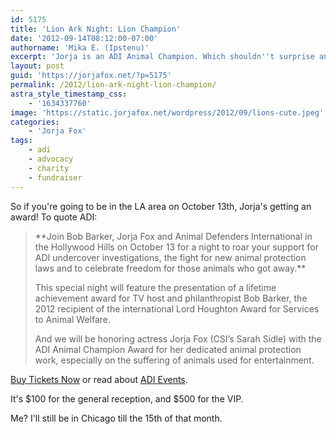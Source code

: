 ```yaml
---
id: 5175
title: 'Lion Ark Night: Lion Champion'
date: '2012-09-14T08:12:00-07:00'
authorname: 'Mika E. (Ipstenu)'
excerpt: 'Jorja is an ADI Animal Champion. Which shouldn''t surprise any of you.'
layout: post
guid: 'https://jorjafox.net/?p=5175'
permalink: /2012/lion-ark-night-lion-champion/
astra_style_timestamp_css:
    - '1634337760'
image: 'https://static.jorjafox.net/wordpress/2012/09/lions-cute.jpeg'
categories:
    - 'Jorja Fox'
tags:
    - adi
    - advocacy
    - charity
    - fundraiser
---
```


So if you're going to be in the LA area on October 13th, Jorja's getting an award! To quote ADI:
<blockquote>**Join Bob Barker, Jorja Fox and Animal Defenders International in the Hollywood Hills on October 13 for a night to roar your support for ADI undercover investigations, the fight for new animal protection laws and to celebrate freedom for those animals who got away.**

This special night will feature the presentation of a lifetime achievement award for TV host and philanthropist Bob Barker, the 2012 recipient of the international Lord Houghton Award for Services to Animal Welfare.

And we will be honoring actress Jorja Fox (CSI’s Sarah Sidle) with the ADI Animal Champion Award for her dedicated animal protection work, especially on the suffering of animals used for entertainment.</blockquote>
<a href="http://lionarknight.eventbrite.com/">Buy Tickets Now</a> or read about <a href="http://adievents.com">ADI Events</a>.

It's $100 for the general reception, and $500 for the VIP.

Me? I'll still be in Chicago till the 15th of that month.
